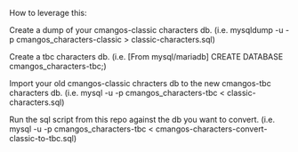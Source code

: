 How to leverage this:

Create a dump of your cmangos-classic characters db. (i.e. mysqldump -u<username> -p<password> cmangos_characters-classic > classic-characters.sql)

Create a tbc characters db. (i.e. [From mysql/mariadb] CREATE DATABASE cmangos_characters-tbc;)

Import your old cmangos-classic chracters db to the new cmangos-tbc characters db. (i.e. mysql -u<username> -p<password> cmangos_characters-tbc < classic-characters.sql)

Run the sql script from this repo against the db you want to convert. (i.e. mysql -u<username> -p<password> cmangos_characters-tbc < cmangos-characters-convert-classic-to-tbc.sql)
